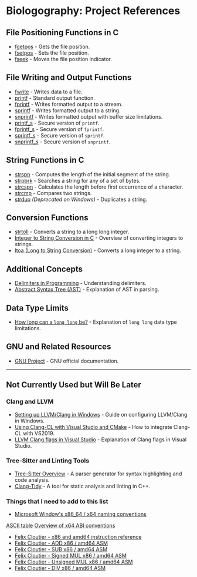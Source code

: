 # Biologography: Project References

## File Positioning Functions in C

- [fgetpos](https://en.cppreference.com/w/c/io/fgetpos) - Gets the file position.
- [fsetpos](https://en.cppreference.com/w/c/io/fsetpos) - Sets the file position.
- [fseek](https://en.cppreference.com/w/c/io/fseek) - Moves the file position indicator.

## File Writing and Output Functions

- [fwrite](https://en.cppreference.com/w/c/io/fwrite) - Writes data to a file.
- [printf](https://en.cppreference.com/w/c/io/fprintf) - Standard output function.
- [fprintf](https://en.cppreference.com/w/c/io/fprintf) - Writes formatted output to a stream.
- [sprintf](https://www.tutorialspoint.com/c_standard_library/c_function_sprintf.htm) - Writes formatted output to a string.
- [snprintf](https://en.cppreference.com/w/c/io/fprintf) - Writes formatted output with buffer size limitations.
- [printf_s](https://en.cppreference.com/w/c/io/fprintf) - Secure version of `printf`.
- [fprintf_s](https://en.cppreference.com/w/c/io/fprintf) - Secure version of `fprintf`.
- [sprintf_s](https://en.cppreference.com/w/c/io/fprintf) - Secure version of `sprintf`.
- [snprintf_s](https://en.cppreference.com/w/c/io/fprintf) - Secure version of `snprintf`.

## String Functions in C

- [strspn](https://en.cppreference.com/w/c/string/byte/strspn) - Computes the length of the initial segment of the string.
- [strpbrk](https://en.cppreference.com/w/c/string/byte/strpbrk) - Searches a string for any of a set of bytes.
- [strcspn](https://en.cppreference.com/w/c/string/byte/strcspn) - Calculates the length before first occurrence of a character.
- [strcmp](https://en.cppreference.com/w/c/string/byte/strcmp) - Compares two strings.
- [strdup](https://learn.microsoft.com/en-us/cpp/c-runtime-library/reference/strdup-wcsdup-mbsdup) *(Deprecated on Windows)* - Duplicates a string.

## Conversion Functions

- [strtoll](https://en.cppreference.com/w/c/string/byte/strtol) - Converts a string to a long long integer.
- [Integer to String Conversion in C](https://www.tutorialkart.com/c-programming/how-to-convert-an-integer-to-a-string-in-c/) - Overview of converting integers to strings.
- [ltoa (Long to String Conversion)](https://www.ibm.com/docs/en/zos/2.4.0?topic=functions-ltoa-convert-long-into-string) - Converts a long integer to a string.

## Additional Concepts

- [Delimiters in Programming](https://www.geeksforgeeks.org/delimiters-in-programming-languages/) - Understanding delimiters.
- [Abstract Syntax Tree (AST)](https://en.wikipedia.org/wiki/Abstract_syntax_tree) - Explanation of AST in parsing.

## Data Type Limits

- [How long can a `long long` be?](https://www.geeksforgeeks.org/c-long/) - Explanation of `long long` data type limitations.

## GNU and Related Resources

- [GNU Project](https://www.gnu.org/) - GNU official documentation.

---

## Not Currently Used but Will Be Later

### Clang and LLVM

- [Setting up LLVM/Clang in Windows](https://stackoverflow.com/questions/60194308/how-to-setup-llvm-clang-in-windows) - Guide on configuring LLVM/Clang in Windows.
- [Using Clang-CL with Visual Studio and CMake](https://stackoverflow.com/questions/64189111/how-to-use-clang-cl-llvm-with-vs2019-cmake) - How to integrate Clang-CL with VS2019.
- [LLVM Clang flags in Visual Studio](https://stackoverflow.com/questions/63974112/visual-studio-2019-llvm-clang-flags) - Explanation of Clang flags in Visual Studio.

### Tree-Sitter and Linting Tools

- [Tree-Sitter Overview](https://tree-sitter.github.io/tree-sitter/) - A parser generator for syntax highlighting and code analysis.
- [Clang-Tidy](https://clang.llvm.org/extra/clang-tidy/) - A tool for static analysis and linting in C++.


### Things that I need to add to this list

- [Microsoft Window's x86_64 / x64 naming conventions](https://learn.microsoft.com/en-us/cpp/build/x64-calling-convention?view=msvc-170)

[ASCII table](https://commons.wikimedia.org/wiki/File:ASCII-Table.svg)
[Overview of x64 ABI conventions](https://learn.microsoft.com/en-us/cpp/build/x64-software-conventions?view=msvc-170)

- [Felix Cloutier - x86 and amd64 instruction reference](https://www.felixcloutier.com/x86/)
- [Felix Cloutier - ADD x86 / amd64 ASM](https://www.felixcloutier.com/x86/add)
- [Felix Cloutier - SUB x86 / amd64 ASM](https://www.felixcloutier.com/x86/sub)
- [Felix Cloutier - Signed MUL x86 / amd64 ASM](https://www.felixcloutier.com/x86/imul)
- [Felix Cloutier - Unsigned MUL x86 / amd64 ASM](https://www.felixcloutier.com/x86/mul)
- [Felix Cloutier - DIV x86 / amd64 ASM](https://www.felixcloutier.com/x86/div)
